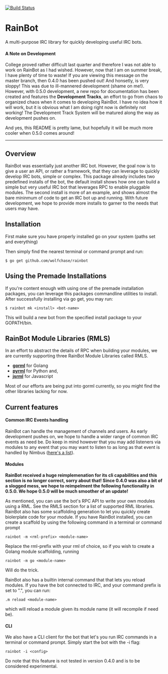 [![Build Status](https://travis-ci.org/wolfchase/rainbot.svg?branch=develop)](https://travis-ci.org/wolfchase/rainbot)

RainBot
=======

A multi-purpose IRC library for quickly developing useful IRC bots.

#### A Note on Development

College proved rather difficult last quarter and therefore I was not able to work on RainBot as I
had wished. However, now that I am on summer break, I have plenty of time to waste! If you are 
viewing this message on the master branch, then 0.4.0 has been pushed out! And honsetly, is very
sloppy! This was due to ill-mannered development (shame on me!). However, with 0.5.0 development,
a new repo for documentation has been created and features the **Development Tracks**, an effort
to go from chaos to organized chaos when it comes to developing RainBot. I have no idea how it will
work, but it is obvious what I am doing right now is definitely not working! The Development Track
System will be matured along the way as development pushes on.

And yes, this README is pretty lame, but hopefully it will be much more cooler when 0.5.0 comes around!

----------------------------------

Overview
--------

RainBot was essentially just another IRC bot. However, the goal now is to give a user an API, or
rather a framework, that they can leverage to quickly develop IRC bots, simple or complex. This
package already includes two predefined installs of the bot, the default install shows how one
can build a simple but very useful IRC bot that leverages RPC to enable pluggable modules. The
second install is more of an example, and shows almost the bare mininmum of code to get an IRC
bot up and running. With future development, we hope to provide more installs to garner to the
needs that users may have. 

Installation
------------
First make sure you have properly installed go on your system (paths set and everything)

Then simply find the nearest terminal or command prompt and run:

    $ go get github.com/wolfchase/rainbot

Using the Premade Installations
-------------

If you're content enough with using one of the premade installation packages, you can 
leverage this packages commandline utilities to install. After successfully installing 
via go get, you may run:

    $ rainbot mk <install> <bot-name>

This will build a new bot from the specified install package to your GOPATH/bin.

RainBot Module Libraries (RMLS)
-------------------------------

In an effort to abstract the details of RPC when building your modules, we are currently supporting
three RainBot Module Libraries called RMLS.

- [**gorml**](https://github.com/wolfchase/gorml) for Golang
- [**pyrml**](https://github.com/wolfchase/pyrml) for Python and,
- [**jsrml**](https://github.com/wolfchase/jsrml) for Javascript

Most of our efforts are being put into gorml currently, so you might find the other libraries lacking for now.

Current features
----------------

#### Common IRC Events handling

RainBot can handle the management of channels and users. As early development pushes on, we hope to
handle a wider range of common IRC events as need be. Do keep in mind however that you may add listeners
via modules to any event that you may want to listen to as long as that event is handled by Nimbus ([here's
a list](https://github.com/RyanPrintup/Nimbus/blob/master/commons.go)).

#### Modules

**RainBot received a huge reimplemenation for its cli capabilities and this section is no longer
correct, sorry about that! Since 0.4.0 was also a bit of a slogged mess, we hope to reimpelment
the following functionality in 0.5.0. We hope 0.5.0 will be much smoother of an update!**

As mentioned, you can use the bot's RPC API to write your own modules using a RML. See the RMLS section
for a list of supported RML libraries. RainBot also has some scaffolding generation to let you quickly
create biolerplate code for your module. If you have RainBot installed, you can create a scaffold by using
the following command in a terminal or command prompt

    rainbot -m <rml-prefix> <module-name>

Replace the rml-prefix with your rml of choice, so if you wish to create a Golang module scaffolding,
running

    rainbot -m go <module-name>

Will do the trick.

RainBot also has a builtin internal command that that lets you reload modules. If you have the bot
connected to IRC, and your command prefix is set to ".", you can run:

    .m reload <module-name>

which will reload a module given its module name (it will recompile if need be).

#### CLI

We also have a CLI client for the bot that let's you run IRC commands in a terminal or command prompt.
Simply start the bot with the -i flag:

    rainbot -i <config>

 Do note that this feature is not tested in version 0.4.0 and is to be considered experimental.
